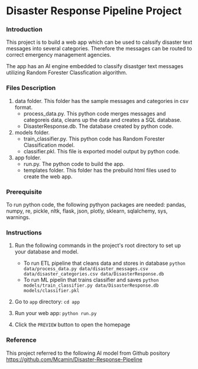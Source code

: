 # Disaster Response Pipeline Project

### Introduction
This project is to build a web app which can be used to calssify disaster text messages into several categories. Therefore the messages can be routed to correct emergency management agencies. 

The app has an AI engine embedded to classify disastger text messages utilizing Random Forester Classfication algorithm.

### Files Description
1. data folder. This folder has the sample messages and categories in csv format.
   - process_data.py. This python code merges messages and categoreis data, cleans up the data and creates a SQL database.
   - DisasterResponse.db. The database created by python code.
2. models folder. 
   - train_classifier.py. This python code has Random Forester Classification model.
   - classifier.pkl. This file is exported model output by python code.
3. app folder.
   - run.py. The python code to build the app.
   - templates folder. This folder has the prebuild html files used to create the web app.

### Prerequisite
To run python code, the following pythyon packages are needed: pandas, numpy, re, pickle, nltk, flask, json, plotly, sklearn, sqlalchemy, sys, warnings.

### Instructions
1. Run the following commands in the project's root directory to set up your database and model.
   - To run ETL pipeline that cleans data and stores in database 
       `python data/process_data.py data/disaster_messages.csv data/disaster_categories.csv data/DisasterResponse.db`
   - To run ML pipelin that trains classifier and saves 
        `python models/train_classifier.py data/DisasterResponse.db models/classifier.pkl`

2. Go to `app` directory: `cd app`

3. Run your web app: `python run.py`

4. Click the `PREVIEW` button to open the homepage

### Reference
This project referred to the following AI model from Github pository
https://github.com/Mcamin/Disaster-Response-Pipeline
